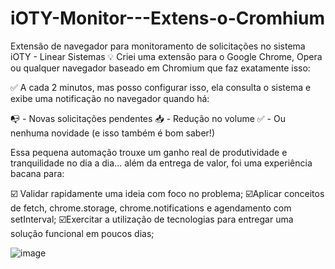# iOTY-Monitor---Extens-o-Cromhium
Extensão de navegador para monitoramento de solicitações no sistema iOTY - Linear Sistemas
💡 Criei uma extensão para o Google Chrome, Opera ou qualquer navegador baseado em Chromium que faz exatamente isso:

✅ A cada 2 minutos, mas posso configurar isso, ela consulta o sistema e exibe uma notificação no navegador quando há:

📭 - Novas solicitações pendentes
📥 - Redução no volume
✅ - Ou nenhuma novidade (e isso também é bom saber!)

Essa pequena automação trouxe um ganho real de produtividade e tranquilidade no dia a dia... além da entrega de valor, foi uma experiência bacana para:

☑️ Validar rapidamente uma ideia com foco no problema;
☑️Aplicar conceitos de fetch, chrome.storage, chrome.notifications e agendamento com setInterval;
☑️Exercitar a utilização de tecnologias para entregar uma solução funcional em poucos dias;

![image](https://github.com/user-attachments/assets/2563150b-b530-450f-9f8c-89534d61fdb8)
